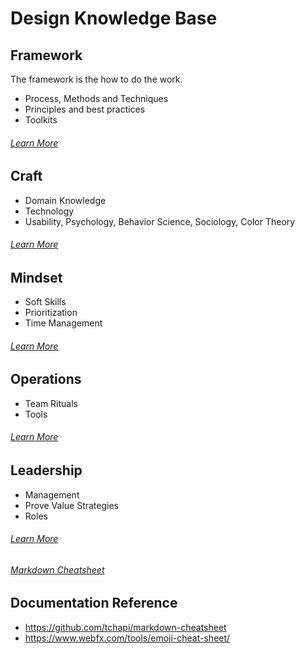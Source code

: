 # Design Knowledge Base

## Framework

The framework is the how to do the work.

- Process, Methods and Techniques
- Principles and best practices
- Toolkits

###### [Learn More](../1_Framework/)

## Craft


- Domain Knowledge
- Technology
- Usability, Psychology, Behavior Science, Sociology, Color Theory

###### [Learn More](../2_Craft/)

## Mindset

- Soft Skills
- Prioritization
- Time Management

###### [Learn More](../3_Mindset/)


## Operations

- Team Rituals
- Tools


###### [Learn More](../4_Operations/)

## Leadership

- Management
- Prove Value Strategies
- Roles

###### [Learn More](../5_Leadsership/)


###### [Markdown Cheatsheet]()


## Documentation Reference

- https://github.com/tchapi/markdown-cheatsheet
- https://www.webfx.com/tools/emoji-cheat-sheet/
